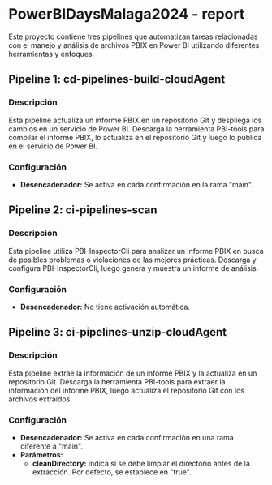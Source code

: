 # PowerBIDaysMalaga2024 - report

Este proyecto contiene tres pipelines que automatizan tareas relacionadas con el manejo y análisis de archivos PBIX en Power BI utilizando diferentes herramientas y enfoques.

## Pipeline 1: cd-pipelines-build-cloudAgent

### Descripción
Esta pipeline actualiza un informe PBIX en un repositorio Git y despliega los cambios en un servicio de Power BI. Descarga la herramienta PBI-tools para compilar el informe PBIX, lo actualiza en el repositorio Git y luego lo publica en el servicio de Power BI.

### Configuración
- **Desencadenador:** Se activa en cada confirmación en la rama "main".

## Pipeline 2: ci-pipelines-scan

### Descripción
Esta pipeline utiliza PBI-InspectorCli para analizar un informe PBIX en busca de posibles problemas o violaciones de las mejores prácticas. Descarga y configura PBI-InspectorCli, luego genera y muestra un informe de análisis.

### Configuración
- **Desencadenador:** No tiene activación automática.

## Pipeline 3: ci-pipelines-unzip-cloudAgent

### Descripción
Esta pipeline extrae la información de un informe PBIX y la actualiza en un repositorio Git. Descarga la herramienta PBI-tools para extraer la información del informe PBIX, luego actualiza el repositorio Git con los archivos extraídos.

### Configuración
- **Desencadenador:** Se activa en cada confirmación en una rama diferente a "main".
- **Parámetros:**
  - **cleanDirectory:** Indica si se debe limpiar el directorio antes de la extracción. Por defecto, se establece en "true".
